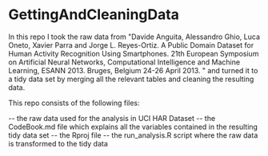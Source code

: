 # GettingAndCleaningData
In this repo I took the raw data from "Davide Anguita, Alessandro Ghio, Luca Oneto, Xavier Parra and Jorge L. Reyes-Ortiz. A Public Domain Dataset for Human Activity Recognition Using Smartphones. 21th European Symposium on Artificial Neural Networks, Computational Intelligence and Machine Learning, ESANN 2013. Bruges, Belgium 24-26 April 2013. " and turned it to a tidy data set by merging all the relevant tables and cleaning the resulting data.

This repo consists of the following files:

-- the raw data used for the analysis in UCI HAR Dataset
-- the CodeBook.md file which explains all the variables contained in the resulting tidy data set
-- the Rproj file
-- the run_analysis.R script where the raw data is transformed to the tidy data
